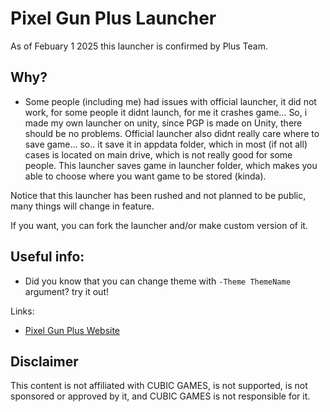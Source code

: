 # Pixel Gun Plus Launcher

As of Febuary 1 2025 this launcher is confirmed by Plus Team.

## Why?
- Some people (including me) had issues with official launcher, it did not work, for some people it didnt launch, for me it crashes game... So, i made my own launcher on unity, since PGP is made on Unity, there should be no problems. Official launcher also didnt really care where to save game... so.. it save it in appdata folder, which in most (if not all) cases is located on main drive, which is not really good for some people.
This launcher saves game in launcher folder, which makes you able to choose where you want game to be stored (kinda).

Notice that this launcher has been rushed and not planned to be public, many things will change in feature.

If you want, you can fork the launcher and/or make custom version of it.

## Useful info:
- Did you know that you can change theme with `-Theme ThemeName` argument? try it out!
  
Links:
- [Pixel Gun Plus Website](https://pixelgun.plus/)

## Disclaimer
This content is not affiliated with CUBIC GAMES, is not supported, is not sponsored or approved by it, and CUBIC GAMES is not responsible for it.
